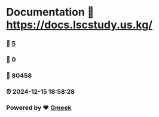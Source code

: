 # Documentation :link: https://docs.lscstudy.us.kg/ 
### :page_facing_up: [5](https://docs.lscstudy.us.kg//tag.html) 
### :speech_balloon: 0 
### :hibiscus: 80458 
### :alarm_clock: 2024-12-15 18:58:28 
### Powered by :heart: [Gmeek](https://github.com/Meekdai/Gmeek)
